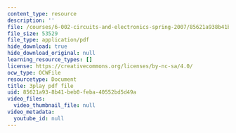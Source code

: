 ```yaml
---
content_type: resource
description: ''
file: /courses/6-002-circuits-and-electronics-spring-2007/85621a938b41beb0feba40552bd5d49a_jURSAKBlIZA.pdf
file_size: 53529
file_type: application/pdf
hide_download: true
hide_download_original: null
learning_resource_types: []
license: https://creativecommons.org/licenses/by-nc-sa/4.0/
ocw_type: OCWFile
resourcetype: Document
title: 3play pdf file
uid: 85621a93-8b41-beb0-feba-40552bd5d49a
video_files:
  video_thumbnail_file: null
video_metadata:
  youtube_id: null
---
```

